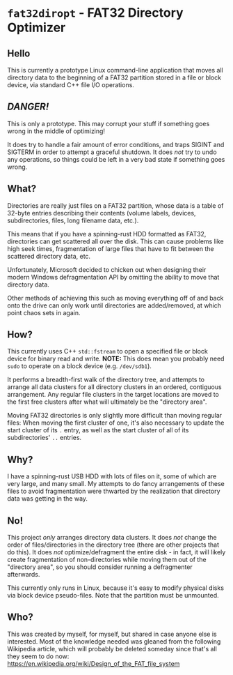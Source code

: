 # `fat32diropt` - FAT32 Directory Optimizer
## Hello
This is currently a prototype Linux command-line application that moves all directory data to the beginning of a FAT32 partition stored in a file or block device, via standard C++ file I/O operations.

## _**DANGER!**_
This is only a prototype. This may corrupt your stuff if something goes wrong in the middle of optimizing!

It does try to handle a fair amount of error conditions, and traps SIGINT and SIGTERM in order to attempt a graceful shutdown. It does _not_ try to undo any operations, so things could be left in a very bad state if something goes wrong.

## What?
Directories are really just files on a FAT32 partition, whose data is a table of 32-byte entries describing their contents (volume labels, devices, subdirectories, files, long filename data, etc.).

This means that if you have a spinning-rust HDD formatted as FAT32, directories can get scattered all over the disk. This can cause problems like high seek times, fragmentation of large files that have to fit between the scattered directory data, etc.

Unfortunately, Microsoft decided to chicken out when designing their modern Windows defragmentation API by omitting the ability to move that directory data.

Other methods of achieving this such as moving everything off of and back onto the drive can only work until directories are added/removed, at which point chaos sets in again.

## How?
This currently uses C++ `std::fstream` to open a specified file or block device for binary read and write. **NOTE:** This does mean you probably need `sudo` to operate on a block device (e.g. `/dev/sdb1`).

It performs a breadth-first walk of the directory tree, and attempts to arrange all data clusters for all directory clusters in an ordered, contiguous arrangement. Any regular file clusters in the target locations are moved to the first free clusters after what will ultimately be the "directory area".

Moving FAT32 directories is only slightly more difficult than moving regular files: When moving the first cluster of one, it's also necessary to update the start cluster of its `.` entry, as well as the start cluster of all of its subdirectories' `..` entries.

## Why?
I have a spinning-rust USB HDD with lots of files on it, some of which are very large, and many small. My attempts to do fancy arrangements of these files to avoid fragmentation were thwarted by the realization that directory data was getting in the way.

## No!
This project _only_ arranges directory data clusters. It does _not_ change the order of files/directories in the directory tree (there are other projects that do this). It does _not_ optimize/defragment the entire disk - in fact, it will likely create fragmentation of non-directories while moving them out of the "directory area", so you should consider running a defragmenter afterwards.

This currently only runs in Linux, because it's easy to modify physical disks via block device pseudo-files. Note that the partition must be unmounted.

## Who?
This was created by myself, for myself, but shared in case anyone else is interested. Most of the knowledge needed was gleaned from the following Wikipedia article, which will probably be deleted someday since that's all they seem to do now: https://en.wikipedia.org/wiki/Design_of_the_FAT_file_system
